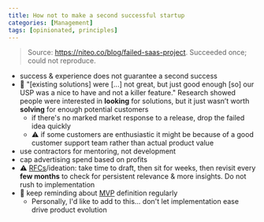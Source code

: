 ```yaml
---
title: How not to make a second successful startup
categories: [Management]
tags: [opinionated, principles]
---
```


> Source: <https://niteo.co/blog/failed-saas-project>. Succeeded once; could not reproduce.

- success & experience does not guarantee a second success
- :stop_sign: "[existing solutions] were [...] not great, but just good enough [so] our USP was a nice to have and not a killer feature." Research showed people were interested in **looking** for solutions, but it just wasn’t worth **solving** for enough potential customers
  + if there's no marked market response to a release, drop the failed idea quickly
  + :warning: if some customers are enthusiastic it might be because of a good customer support team rather than actual product value
- use contractors for mentoring, not development
- cap advertising spend based on profits
- :warning: [RFCs](https://en.wikipedia.org/wiki/Request_for_Comments)/ideation: take time to draft, then sit for weeks, then revisit every **few months** to check for persistent relevance & more insights. Do not rush to implementation
- :stop_sign: keep reminding about [MVP](https://en.wikipedia.org/wiki/Minimum_viable_product) definition regularly
  + Personally, I'd like to add to this... don't let implementation ease drive product evolution